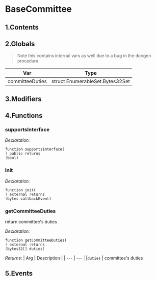 # BaseCommittee





## 1.Contents
<!-- START doctoc -->
<!-- END doctoc -->

## 2.Globals

> Note this contains internal vars as well due to a bug in the docgen procedure

| Var | Type |
| --- | --- |
| committeeDuties | struct EnumerableSet.Bytes32Set |

## 3.Modifiers

## 4.Functions

### supportsInterface



*Declaration:*
```solidity
function supportsInterface(
) public returns
(bool)
```




### init



*Declaration:*
```solidity
function init(
) external returns
(bytes callbackEvent)
```




### getCommitteeDuties
return committee's duties



*Declaration:*
```solidity
function getCommitteeDuties(
) external returns
(bytes32[] duties)
```


*Returns:*
| Arg | Description |
| --- | --- |
|`duties` | committee's duties

## 5.Events
